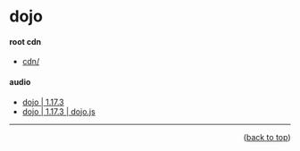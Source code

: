<a name="topage"></a>

# dojo

#### root cdn
* [cdn/](https://koskasmail.github.io/cdn/)

#### audio

* [dojo | 1.17.3](https://github.com/koskasmail/cdn/blob/main/01_offline/dojo)
* [dojo | 1.17.3 | dojo.js](https://github.com/koskasmail/cdn/blob/main/01_offline/dojo/1.17.3/dojo/dojo.js)

 

-----

<p align="right">(<a href="#topage">back to top</a>)</p>
<br/>
<br/>
